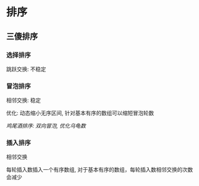 # 排序

## 三傻排序

### 选择排序

跳跃交换: 不稳定

### 冒泡排序

相邻交换: 稳定

优化: 动态缩小无序区间, 针对基本有序的数组可以缩短冒泡轮数

*鸡尾酒排序: 双向冒泡, 优化乌龟数*

### 插入排序

相邻交换

每轮插入数插入一个有序数组, 对于基本有序的数组，每轮插入数相邻交换的次数会减少